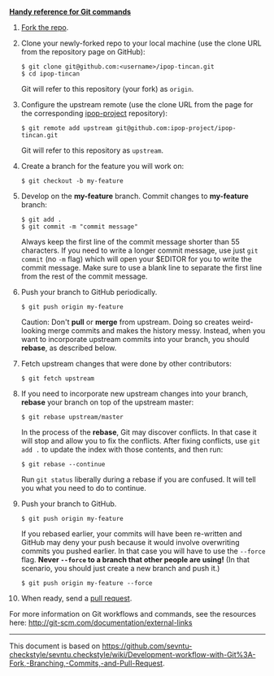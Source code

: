 [**Handy reference for Git commands**](http://gitref.org/index.html)

1.  [Fork the repo](http://help.github.com/fork-a-repo/).

2.  Clone your newly-forked repo to your local machine (use the clone
    URL from the repository page on GitHub):

        $ git clone git@github.com:<username>/ipop-tincan.git
        $ cd ipop-tincan

    Git will refer to this repository (your fork) as `origin`.

3.  Configure the upstream remote (use the clone URL from the page
    for the corresponding
    [ipop-project](https://github.com/ipop-project/) repository):

        $ git remote add upstream git@github.com:ipop-project/ipop-tincan.git

    Git will refer to this repository as `upstream`.

4.  Create a branch for the feature you will work on:

        $ git checkout -b my-feature

5.  Develop on the **my-feature** branch. Commit changes to **my-feature**
    branch:

        $ git add .
        $ git commit -m "commit message"

    Always keep the first line of the commit message shorter than 55
    characters. If you need to write a longer commit message, use just `git
    commit` (no `-m` flag) which will open your $EDITOR for you to write the
    commit message. Make sure to use a blank line to separate the first line
    from the rest of the commit message.

6.  Push your branch to GitHub periodically.

        $ git push origin my-feature

    Caution: Don't **pull** or **merge** from upstream. Doing so creates
    weird-looking merge commits and makes the history messy. Instead,
    when you want to incorporate upstream commits into your branch, you
    should **rebase**, as described below.

7.  Fetch upstream changes that were done by other contributors:

        $ git fetch upstream

8.  If you need to incorporate new upstream changes into your branch,
    **rebase** your branch on top of the upstream master:

        $ git rebase upstream/master

    In the process of the **rebase**, Git may discover conflicts. In
    that case it will stop and allow you to fix the conflicts. After
    fixing conflicts, use `git add .` to update the index with those
    contents, and then run:

        $ git rebase --continue

    Run `git status` liberally during a rebase if you are confused. It
    will tell you what you need to do to continue.

9.  Push your branch to GitHub.

        $ git push origin my-feature

    If you rebased earlier, your commits will have been re-written and
    GitHub may deny your push because it would involve overwriting
    commits you pushed earlier. In that case you will have to use the
    `--force` flag.  **Never `--force` to a branch that other people are
    using!** (In that scenario, you should just create a new branch and
    push it.)

        $ git push origin my-feature --force

10. When ready, send a [pull
    request](http://help.github.com/send-pull-requests/).

For more information on Git workflows and commands, see the resources
here: <http://git-scm.com/documentation/external-links>

* * *

This document is based on
<https://github.com/sevntu-checkstyle/sevntu.checkstyle/wiki/Development-workflow-with-Git%3A-Fork,-Branching,-Commits,-and-Pull-Request>.
